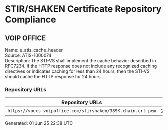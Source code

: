 # STIR/SHAKEN Certificate Repository Compliance

## VOIP OFFICE

Name: e_atis_cache_header\
Source: ATIS-1000074\
Description: The STI-VS shall implement the cache behavior described in RFC7234. If the HTTP response does not include any recognized caching directives or indicates caching for less than 24 hours, then the STI-VS should cache the HTTP response for 24 hours
### Repository URLs

| Repository URLs | Not After |  Problems | Link |
|-----------------|-----------|-----------|------|
| `https://voucs.voipoffice.com/stirshaken/389K.chain.crt.pem` | 29&#160;Nov&#160;25&#160;18:10&#160;UTC | true | [view](../../REPOS/c59704766315883c468a975799f2251e79479a1b/README.md) |


Generated: 01 Jun 25 22:38 UTC